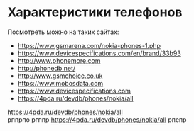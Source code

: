 # Характеристики телефонов 

Посмотреть можно на таких сайтах:
* https://www.gsmarena.com/nokia-phones-1.php
* https://www.devicespecifications.com/en/brand/33b93
* http://www.phonemore.com
* http://phonedb.net/
* http://www.gsmchoice.co.uk
* https://www.mobosdata.com
* https://www.devicespecifications.com
* https://4pda.ru/devdb/phones/nokia/all


https://4pda.ru/devdb/phones/nokia/all  
рппрпо ргппр  https://4pda.ru/devdb/phones/nokia/all рпепр
